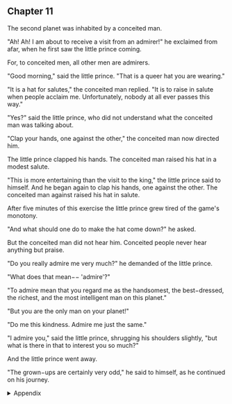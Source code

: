 ## Chapter 11


The second planet was inhabited by a conceited man.

"Ah! Ah! I am about to receive a visit from an admirer!" he exclaimed from afar, when he first saw the little prince coming.

For, to conceited men, all other men are admirers.

"Good morning," said the little prince. "That is a queer hat you are wearing."

"It is a hat for salutes," the conceited man replied. "It is to raise in salute when people acclaim me. Unfortunately, nobody at all ever passes this way."

"Yes?" said the little prince, who did not understand what the conceited man was talking about.

"Clap your hands, one against the other," the conceited man now directed him.

The little prince clapped his hands. The conceited man raised his hat in a modest salute.

"This is more entertaining than the visit to the king," the little prince said to himself. And he began again to clap his hands, one against the other. The conceited man against raised his hat in salute.

After five minutes of this exercise the little prince grew tired of the game's monotony.

"And what should one do to make the hat come down?" he asked.

But the conceited man did not hear him. Conceited people never hear anything but praise.

"Do you really admire me very much?" he demanded of the little prince.

"What does that mean−− 'admire'?"

"To admire mean that you regard me as the handsomest, the best−dressed, the richest, and the most intelligent man on this planet."

"But you are the only man on your planet!"

"Do me this kindness. Admire me just the same."

"I admire you," said the little prince, shrugging his shoulders slightly, "but what is there in that to interest you so much?"

And the little prince went away.

"The grown−ups are certainly very odd," he said to himself, as he continued on his journey.


<details>
<summary>Appendix</summary>

<p>小王子来到旅程中的第二个星球，他遇到了一个自负的男人。</p>

<p>这个自负的男人头上戴着一顶礼帽，每当小王子拍手，男人就会对小王子敬礼。</p>

<p>小王子觉得这个比拜访老国王有意思，就反复拍手，然后男人会反复给小王子敬礼。</p>

<p>玩了 5 分钟后，小王子觉得无聊了。</p>

<p>男人问小王子，你仰慕我吗？你仰慕我，就说明我是这个星球上穿着最华丽、最富有、最聪明的人。</p>

<p>小王子说，我仰慕你，不过这个星球上就你一个人。</p>

<p>小王子心想，为什么要在意“仰慕”这种事情呢，大人们真奇怪。然后就离开这个星球。</p>

</details>